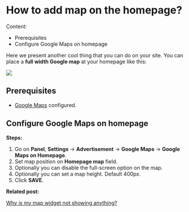 # How to add map on the homepage?

Content:
-   Prerequisites
-   Configure Google Maps on homepage

Here we present another cool thing that you can do on your site. You can place a  **full width Google map**  at your homepage like this:

![](https://raw.githubusercontent.com/yclas/guides/master/images/how-to-map.png)

## Prerequisites

-   [Google Maps](Publish-options-configure-google-maps-settings.md)  configured.

## Configure Google Maps on homepage

**Steps:**

1.  Go on  **Panel**,  **Settings**  ->  **Advertisement**  ->  **Google Maps**  ->  **Google Maps on Homepage**.
2.  Set map position on  **Homepage map**  field.
3.  Optionally you can disable the full-screen option on the map.
4.  Optionally you can set a map height. Default 400px.
5.  Click  **SAVE**.

  
**Related post:**

[Why is my map widget not showing anything?](Widgets-map-widget.md)
